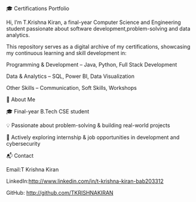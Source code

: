 🎓 Certifications Portfolio

Hi, I’m T.Krishna Kiran, a final-year Computer Science and Engineering student passionate about software development,problem-solving and data analytics.

This repository serves as a digital archive of my certifications, showcasing my continuous learning and skill development in:

Programming & Development – Java, Python, Full Stack Development

Data & Analytics – SQL, Power BI, Data Visualization

Other Skills – Communication, Soft Skills, Workshops

📌 About Me

🎓 Final-year B.Tech CSE student

💡 Passionate about problem-solving & building real-world projects

🚀 Actively exploring internship & job opportunities in development and cybersecurity

📬 Contact

Email:T Krishna Kiran

LinkedIn:http://www.linkedin.com/in/t-krishna-kiran-bab203312

GitHub: http://github.com/TKRISHNAKIRAN
